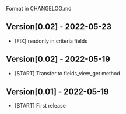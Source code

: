 Format in CHANGELOG.md

## Version[0.02] - 2022-05-23

- [FIX] readonly in criteria fields

## Version[0.02] - 2022-05-19

- [START] Transfer to fields_view_get method

## Version[0.01] - 2022-05-19

- [START] First release
